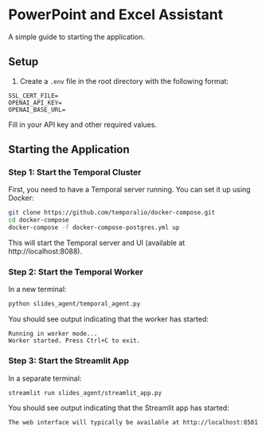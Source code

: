 # PowerPoint and Excel Assistant

A simple guide to starting the application.

## Setup

1. Create a `.env` file in the root directory with the following format:
```
SSL_CERT_FILE=
OPENAI_API_KEY=
OPENAI_BASE_URL=
```

Fill in your API key and other required values.

## Starting the Application

### Step 1: Start the Temporal Cluster

First, you need to have a Temporal server running. You can set it up using Docker:

```bash
git clone https://github.com/temporalio/docker-compose.git
cd docker-compose
docker-compose -f docker-compose-postgres.yml up
```

This will start the Temporal server and UI (available at http://localhost:8088).

### Step 2: Start the Temporal Worker

In a new terminal:

```bash
python slides_agent/temporal_agent.py
```

You should see output indicating that the worker has started:

```
Running in worker mode...
Worker started. Press Ctrl+C to exit.
```

### Step 3: Start the Streamlit App

In a separate terminal:

```bash
streamlit run slides_agent/streamlit_app.py
```

You should see output indicating that the Streamlit app has started:

```
The web interface will typically be available at http://localhost:8501
```
